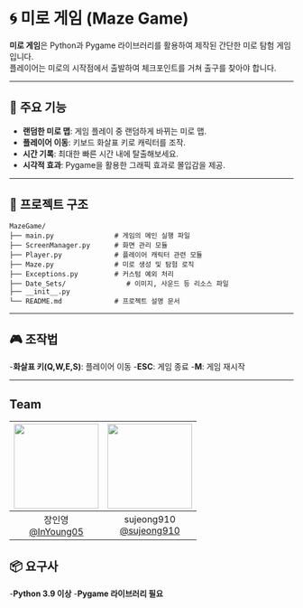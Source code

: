 # 🌀 미로 게임 (Maze Game)

**미로 게임**은 Python과 Pygame 라이브러리를 활용하여 제작된 간단한 미로 탐험 게임입니다.  
플레이어는 미로의 시작점에서 출발하여 체크포인트를 거쳐 출구를 찾아야 합니다.

---

## 📜 주요 기능
- **랜덤한 미로 맵**: 게임 플레이 중 랜덤하게 바뀌는 미로 맵.
- **플레이어 이동**: 키보드 화살표 키로 캐릭터를 조작.
- **시간 기록**: 최대한 빠른 시간 내에 탈출해보세요.
- **시각적 효과**: Pygame을 활용한 그래픽 효과로 몰입감을 제공.

---

## 📂 프로젝트 구조
```plaintext
MazeGame/
├── main.py               # 게임의 메인 실행 파일
├── ScreenManager.py      # 화면 관리 모듈
├── Player.py             # 플레이어 캐릭터 관련 모듈
├── Maze.py               # 미로 생성 및 탐험 로직
├── Exceptions.py         # 커스텀 예외 처리
├── Date_Sets/               # 이미지, 사운드 등 리소스 파일
├── __init__.py               
└── README.md             # 프로젝트 설명 문서
```
---

## 🎮 조작법
-**화살표 키(Q,W,E,S)**: 플레이어 이동
-**ESC**: 게임 종료
-**M**: 게임 재시작

---

## Team
|<img src="https://avatars.githubusercontent.com/u/163727539?v=4" width="150" height="150"/>|<img src="https://avatars.githubusercontent.com/u/152063735?v=4" width="150" height="150"/>|
|:-:|:-:
|장인영<br/>[@InYoung05](https://github.com/InYoung05)|sujeong910<br/>[@sujeong910](https://github.com/sujeong910)

## 📦 요구사
-**Python 3.9 이상**
-**Pygame 라이브러리 필요**
